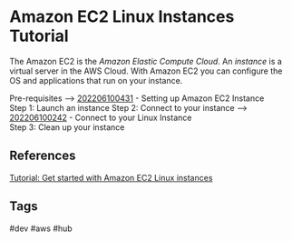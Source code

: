 # Amazon EC2 Linux Instances Tutorial

The Amazon EC2 is the *Amazon Elastic Compute Cloud*. An *instance* is a virtual server in the AWS Cloud. With Amazon EC2 you can configure the OS and applications that run on your instance.  

Pre-requisites --> [202206100431](../202206100431) - Setting up Amazon EC2 Instance  
Step 1: Launch an instance
Step 2: Connect to your instance --> [202206100242](../202206100242) - Connect to your Linux Instance  
Step 3: Clean up your instance

## References
[Tutorial: Get started with Amazon EC2 Linux instances](https://docs.aws.amazon.com/AWSEC2/latest/UserGuide/EC2_GetStarted.html)  

## Tags
#dev #aws #hub
